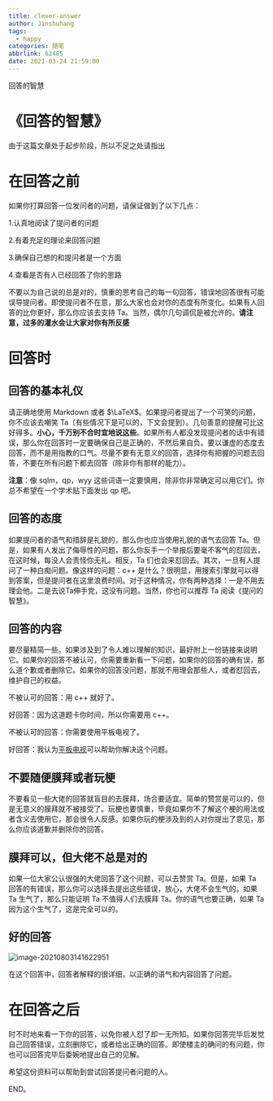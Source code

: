 ```yaml
---
title: clever-answer
author: Jinshuhang
tags:
  - happy
categories: 随笔
abbrlink: 62485
date: 2021-03-24 21:59:00
---
```

回答的智慧

<!-- more -->
# 《回答的智慧》

由于这篇文章处于起步阶段，所以不足之处请指出

# 在回答之前

  如果你打算回答一位发问者的问题，请保证做到了以下几点：

1.认真地阅读了提问者的问题

2.有着充足的理论来回答问题

3.确保自己想的和提问者是一个方面

4.查看是否有人已经回答了你的思路

   不要以为自己说的总是对的，慎重的思考自己的每一句回答，错误地回答很有可能误导提问者。即使提问者不在意，那么大家也会对你的态度有所变化。如果有人回答的比你更好，那么你应该去支持 Ta。当然，偶尔几句调侃是被允许的。**请注意，过多的灌水会让大家对你有所反感**

# 回答时

## 回答的基本礼仪

   请正确地使用 Markdown 或者 $\LaTeX$。如果提问者提出了一个可笑的问题，你不应该去嘲笑 Ta（有些情况下是可以的，下文会提到）。几句善意的提醒可比这好得多。**小心，千万别不合时宜地说这些**。如果所有人都没发现提问者的话中有错误，那么你在回答时一定要确保自己是正确的，不然后果自负。要以谦虚的态度去回答，而不是用指教的口气。尽量不要有无意义的回答，选择你有把握的问题去回答，不要在所有问题下都去回答（除非你有那样的能力）。

**注意**：像 sqlm，qp，wyy 这些词语一定要慎用，除非你非常确定可以用它们。你总不希望在一个学术贴下面发出 qp 吧。

## 回答的态度

   如果提问者的语气和措辞是礼貌的，那么你也应当使用礼貌的语气去回答 Ta。但是，如果有人发出了侮辱性的问题，那么你反手一个举报后要毫不客气的怼回去，在这时候，每没人会责怪你无礼。相反，Ta 们也会来怼回去。其次，一旦有人提问了一种白痴问题。像这样的问题：c++ 是什么？很明显，用搜索引擎就可以得到答案，但是提问者在这里浪费时间。对于这种情况，你有两种选择：一是不用去理会他。二是去说Ta伸手党，这没有问题。当然，你也可以推荐 Ta 阅读《提问的智慧》。

## 回答的内容

  要尽量精简一些。如果涉及到了令人难以理解的知识，最好附上一份链接来说明它。如果你的回答不被认可，你需要重新看一下问题，如果你的回答的确有误，那么道个歉或者删除它。如果你的回答没问题，那就不用理会那些人，或者怼回去，维护自己的权益。

不被认可的回答：用 c++ 就好了。

好回答：因为这道题卡你时间，所以你需要用 c++。

不被认可的回答：你需要使用平板电视了。

好回答：我认为[平板电视](https://www.luogu.com.cn/blog/Chanis/gnu-pbds)可以帮助你解决这个问题。

## 不要随便膜拜或者玩梗

   不要看见一些大佬的回答就盲目的去膜拜，场合要适宜。简单的赞赏是可以的，但是无意义的膜拜就不被接受了。玩梗也要慎重，毕竟如果你不了解这个梗的用法或者含义去使用它，那会很令人反感。如果你玩的梗涉及到的人对你提出了意见，那么你应该道歉并删除你的回答。

## 膜拜可以，但大佬不总是对的 

  如果一位大家公认很强的大佬回答了这个问题，可以去赞赏 Ta。但是，如果 Ta 回答的有错误，那么你可以选择去提出这些错误，放心，大佬不会生气的。如果 Ta 生气了，那么只能证明 Ta 不值得人们去膜拜 Ta。你的语气也要正确，如果 Ta 因为这个生气了，这是完全可以的。

## 好的回答

![image-20210803141622951](https://i.loli.net/2021/08/03/GUbYiC4jNBWOVFe.png)

在这个回答中，回答者解释的很详细，以正确的语气和内容回答了问题。

# 在回答之后

时不时地来看一下你的回答，以免你被人怼了却一无所知。如果你回答完毕后发觉自己回答错误，立刻删除它，或者给出正确的回答。即使楼主的确问的有问题，你也可以回答完毕后委婉地提出自己的见解。

希望这份资料可以帮助到尝试回答提问者问题的人。

END。
